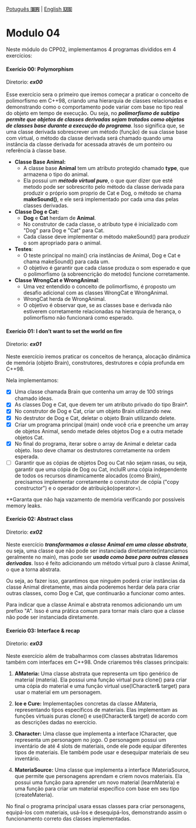 <a href="" target="_blank">Potuguês **🇧🇷**</a> | <a href="./README_en.md" target="_blank">English **🇺🇸**</a>

# Modulo 04
Neste módulo do CPP02, implementamos 4 programas divididos em 4 exercícios:

#### Exerício 00: Polymorphism
Diretorio: _**ex00**_</br></br>
Esse exercício sera o primeiro que iremos começar a praticar o conceito de polimorfismo em C++98, criando uma hierarquia de classes relacionadas e demonstrando como o comportamento pode variar com base no tipo real do objeto em tempo de execução. Ou seja, no _**polimorfismo de subtipo permite que objetos de classes derivadas sejam tratados como objetos de classes base durante a execução do programa**_. Isso significa que, se uma classe derivada sobrescrever um método (função) de sua classe base com virtual, o método da classe derivada será chamado quando uma instância da classe derivada for acessada através de um ponteiro ou referência à classe base.

- **Classe Base Animal:**
  - A classe base **Animal** tem um atributo protegido chamado **type**, que armazena o tipo do animal.
  - Ela possui um _**método virtual puro**_, o que quer dizer que esté metodo pode ser sobrescrito pelo método da classe derivada para produzir o próprio som proprio de Cat e Dog, o método se chama **makeSound()**, e ele será implementado por cada uma das pelas classes derivadas.
- **Classe Dog e Cat:**
  - **Dog** e **Cat** herdam de **Animal**.
  -  No construtor de cada classe, o atributo type é inicializado com "Dog" para Dog e "Cat" para Cat.
  - Cada classe deve implementar o método makeSound() para produzir o som apropriado para o animal.
- **Testes**:
  - O teste principal no main() cria instâncias de Animal, Dog e Cat e chama makeSound() para cada um.
  - O objetivo é garantir que cada classe produza o som esperado e que o polimorfismo (a sobreencrição do metodo) funcione corretamente.
- **Classe WrongCat e WrongAnimal**:
  - Uma vez entendido o conceito de polimorfismo, é proposto um desafio adicional com as classes WrongCat e WrongAnimal.
  - WrongCat herda de WrongAnimal.
  - O objetivo é observar que, se as classes base e derivada não estiverem corretamente relacionadas na hierarquia de herança, o polimorfismo não funcionará como esperado.

#### Exerício 01: I don’t want to set the world on fire
Diretorio: _**ex01**_</br></br>
Neste exercício iremos praticar os conceitos de herança, alocação dinâmica de memória (objeto Brain), construtores, destrutores e cópia profunda em C++98.

Nela implementamos:
- [x] Uma classe chamada Brain que contenha um array de 100 strings chamado ideas.
- [x] As classes Dog e Cat, que devem ter um atributo privado do tipo Brain*.
- [x] No construtor de Dog e Cat, criar um objeto Brain utilizando new.
- [x] No destrutor de Dog e Cat, deletar o objeto Brain utilizando delete.
- [x] Criar um programa principal (main) onde você cria e preenche um array de objetos Animal, sendo metade deles objetos Dog e a outra metade objetos Cat.
- [x] No final do programa, iterar sobre o array de Animal e deletar cada objeto. Isso deve chamar os destrutores corretamente na ordem esperada.
- [ ] Garantir que as cópias de objetos Dog ou Cat não sejam rasas, ou seja, garantir que uma cópia de Dog ou Cat, incluIR uma cópia independente de todos os recursos dinamicamente alocados (como Brain), precisamos implementar corretamente o construtor de cópia ("copy constructor") e o operador de atribuição(operator=).

**Garanta que não haja vazamento de memória verificando por possíveis memory leaks.

#### Exerício 02: Abstract class
Diretorio: _**ex02**_</br></br>
Neste exercício _**transformamos a classe Animal em uma classe abstrata**_, ou seja, uma classe que não pode ser instanciada diretamente(intanciamos geralmente no main), mas pode ser _**usada como base para outras classes derivadas**_. Isso é feito adicionando um método virtual puro à classe Animal, o que a torna abstrata.

Ou seja, ao fazer isso, garantimos que ninguém poderá criar instâncias da classe Animal diretamente, mas ainda poderemos herdar dela para criar outras classes, como Dog e Cat, que continuarão a funcionar como antes.

Para indicar que a classe Animal e abstrata renomos adicionando um  um prefixo "A". Isso é uma prática comum para tornar mais claro que a classe não pode ser instanciada diretamente.

#### Exerício 03: Interface & recap
Diretorio: _**ex03**_</br></br>
Neste exercício além de trabalharmos com classes abstratas lidaremos também com interfaces em C++98. Onde criaremos três classes principais:

1. **AMateria:** Uma classe abstrata que representa um tipo genérico de material (materia). Ela possui uma função virtual pura clone() para criar uma cópia do material e uma função virtual use(ICharacter& target) para usar o material em um personagem.

2. **Ice e Cure:** Implementações concretas da classe AMateria, representando tipos específicos de materiais. Elas implementam as funções virtuais puras clone() e use(ICharacter& target) de acordo com as descrições dadas no exercício.

3. **Character:** Uma classe que implementa a interface ICharacter, que representa um personagem no jogo. O personagem possui um inventário de até 4 slots de materiais, onde ele pode equipar diferentes tipos de materiais. Ele também pode usar e desequipar materiais de seu inventário.

4. **MateriaSource:** Uma classe que implementa a interface IMateriaSource, que permite que personagens aprendam e criem novos materiais. Ela possui uma função para aprender um novo material (learnMateria) e uma função para criar um material específico com base em seu tipo (createMateria).

No final o programa principal usara essas classes para criar personagens, equipá-los com materiais, usá-los e desequipá-los, demonstrando assim o funcionamento correto das classes implementadas.
